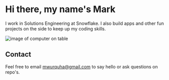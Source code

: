 
# Hi there, my name's Mark

I work in Solutions Engineering at Snowflake. I also build apps and other fun projects on the side to keep up my coding skills. 

![image of computer on table](https://framerusercontent.com/images/rDs263mVGutoRBoNiqVh57L9oak.jpg)


## Contact

Feel free to email mwurquha@gmail.com to say hello or ask questions on repo's.

